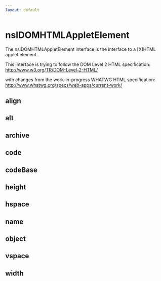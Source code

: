 ```yaml
---
layout: default
---
```


# nsIDOMHTMLAppletElement #

The nsIDOMHTMLAppletElement interface is the interface to a [X]HTML
applet element.

This interface is trying to follow the DOM Level 2 HTML specification:
http://www.w3.org/TR/DOM-Level-2-HTML/

with changes from the work-in-progress WHATWG HTML specification:
http://www.whatwg.org/specs/web-apps/current-work/


## align ##

## alt ##

## archive ##

## code ##

## codeBase ##

## height ##

## hspace ##

## name ##

## object ##

## vspace ##

## width ##

